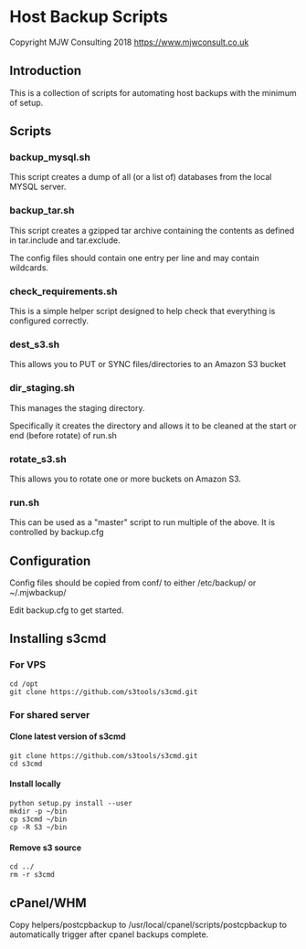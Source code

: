 # Host Backup Scripts

Copyright MJW Consulting 2018
https://www.mjwconsult.co.uk

## Introduction
This is a collection of scripts for automating host backups with the minimum of setup.

## Scripts
### backup_mysql.sh
This script creates a dump of all (or a list of) databases from the local MYSQL server.

### backup_tar.sh
This script creates a gzipped tar archive containing the contents as defined in tar.include and tar.exclude.

The config files should contain one entry per line and may contain wildcards.

### check_requirements.sh
This is a simple helper script designed to help check that everything is configured correctly.

### dest_s3.sh
This allows you to PUT or SYNC files/directories to an Amazon S3 bucket

### dir_staging.sh
This manages the staging directory.

Specifically it creates the directory and allows it to be cleaned at the start or end (before rotate) of run.sh

### rotate_s3.sh
This allows you to rotate one or more buckets on Amazon S3.

### run.sh
This can be used as a "master" script to run multiple of the above.  It is controlled by backup.cfg

## Configuration
Config files should be copied from conf/ to either /etc/backup/ or ~/.mjwbackup/

Edit backup.cfg to get started.

## Installing s3cmd
### For VPS
```
cd /opt
git clone https://github.com/s3tools/s3cmd.git
```

### For shared server
#### Clone latest version of s3cmd
```
git clone https://github.com/s3tools/s3cmd.git
cd s3cmd
```

#### Install locally
```
python setup.py install --user
mkdir -p ~/bin
cp s3cmd ~/bin
cp -R S3 ~/bin
```

#### Remove s3 source
```
cd ../
rm -r s3cmd
```

## cPanel/WHM
Copy helpers/postcpbackup to /usr/local/cpanel/scripts/postcpbackup to automatically trigger after cpanel backups complete.

